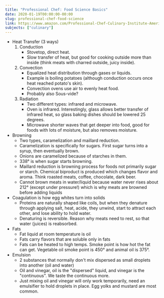 ```yaml
---
title: "Professional Chef: Food Science Basics"
date: 2020-01-19T00:00:00-00:00
slug: professional-chef-food-science
link: https://www.amazon.com/Professional-Chef-Culinary-Institute-America/dp/0470421355/
subjects: ["culinary"]
---
```


* Heat Transfer (3 ways)
    1. Conduction
        * Stovetop, direct heat.
        * Slow transfer of heat, but good for cooking outside more than inside (think meats with charred outside, juicy inside).
    2. Convection
        * Equalized heat distribution through gases or liquids.
        * Example is boiling potatoes (although conduction occurs once heat reached potato's skin).
        * Convection ovens use air to evenly heat food.
        * Probably also Sous-vide?
    3. Radiation
        * Two different types: infrared and microwave.
        * Oven is infrared. Interestingly, glass allows better transfer of infrared heat, so glass baking dishes should be lowered 25 degrees.
        * Microwave shorter waves that get deeper into food, good for foods with lots of moisture, but also removes moisture.
* Browning
    * Two types, caramelization and maillard reduction.
    * Caramelization is specifically for sugars. First sugar turns into a syrup, then eventually brown.
    * Onions are caramelized because of starches in them.
    * 338° is when sugar starts browning.
    * Maillard reduction is browning process for foods not primarily sugar or starch. Chemical biproduct is produced which changes flavor and aroma. Think roasted meats, coffee, chocolate, dark beer.
    * Cannot brown meats in water/liquid because water never rises about 212° (except under pressure!) which is why meats are browned before adding liquids
* Coagulation is how egg whites turn into solids
    * Proteins are naturally shaped like coils, but when they denature through applying salt, heat, acide, they unwind, start to attract each other, and lose ability to hold water.
    * Denaturing is reversible. Reason why meats need to rest, so that water (juices) is reabsorbed.
* Fats
    * Fat liquid at room temperature is oil
    * Fats carry flavors that are soluble only in fats
    * Fats can be heated to high temps. Smoke point is how hot the fat can get. Vegetable oil smoke point is 450° and animal oil is 375°.
* Emulsion
    * 2 substances that normally don't mix dispersed as small droplets into another (oil and water)
    * Oil and vinegar, oil is the "dispersed" liquid, and vinegar is the "continuous". We taste the continuous more.
    * Just mixing oil and vinegar will only work temporarily, need an emulsifier to hold droplets in place. Egg yolks and mustard are most common.
